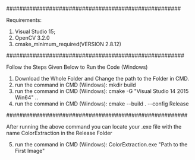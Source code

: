 #####################################################

Requirements:
1. Visual Studio 15;
2. OpenCV 3.2.0
3. cmake_minimum_required(VERSION 2.8.12)

######################################################

Follow the Steps Given Below to Run the Code (Windows)
1. Download the Whole Folder and Change the path to the Folder in CMD.
2. run the command in CMD (Windows): mkdir build
3. run the command in CMD (Windows): cmake -G "Visual Studio 14 2015 Win64" ..
4. run the command in CMD (Windows): cmake --build . --config Release

#######################################################

After running the above command you can locate your .exe file with the name ColorExtraction in the Release Folder

5. run the command in CMD (Windows): ColorExtraction.exe "Path to the First Image"
